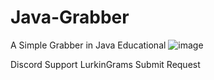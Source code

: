 # Java-Grabber
A Simple Grabber in Java Educational
![image](https://github.com/user-attachments/assets/301cb92b-9074-46aa-9057-65d2d473e32c)

Discord Support LurkinGrams Submit Request

